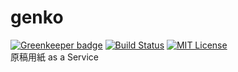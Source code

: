 # genko

[![Greenkeeper badge](https://badges.greenkeeper.io/prince0203/genko.svg)](https://greenkeeper.io/)
[![Build Status](https://travis-ci.org/prince0203/genko.svg?branch=master)](https://travis-ci.org/prince0203/genko)
[![MIT License](https://img.shields.io/badge/license-MIT-blue.svg?style=flat)](LICENSE)  
原稿用紙 as a Service
